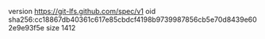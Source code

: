 version https://git-lfs.github.com/spec/v1
oid sha256:cc18867db40361c617e85cbdcf4198b9739987856cb5e70d8439e602e9e93f5e
size 1412
